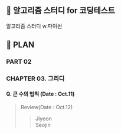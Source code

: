 ## 🍄 알고리즘 스터디 for 코딩테스트
알고리즘 스터디 w.파이썬

## 🔆 PLAN
### PART 02
### CHAPTER 03. 그리디
#### Q. 큰 수의 법칙 (Date : Oct.11)
> Review(Date : Oct.12)   
>> Jiyeon   
>> Seojin    



